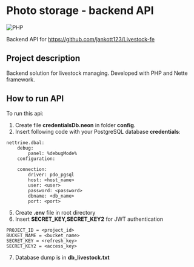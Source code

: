 # Photo storage - backend API
![PHP](https://img.shields.io/badge/php-%23777BB4.svg?style=for-the-badge&logo=php&logoColor=white)

Backend API for https://github.com/jankott123/Livestock-fe

## Project description

Backend solution for livestock managing. Developed with PHP and Nette framework. 


## How to run API 

To run this api: 

1. Create file **credentialsDb.neon** in folder **config**.
2. Insert following code with your PostgreSQL database **credentials**: 

```
nettrine.dbal:
	debug:
		panel: %debugMode%
	configuration:
	
	connection:
		driver: pdo_pgsql
		host: <host_name>
		user: <user>
		password: <password>
		dbname: <db_name>
		port: <port>
```

5. Create **.env** file in root directory
6. Insert **SECRET_KEY,SECRET_KEY2** for JWT authentication

```
PROJECT_ID = <project_id>
BUCKET_NAME = <bucket_name>
SECRET_KEY = <refresh_key>
SECRET_KEY2 = <access_key>
```
7. Database dump is in **db_livestock.txt**

